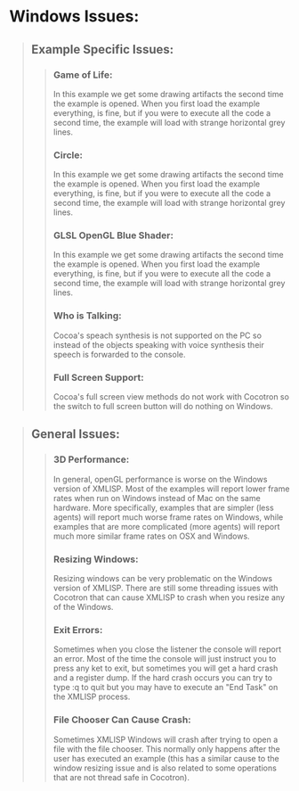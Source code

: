 # Windows Issues: #
> ## Example Specific Issues: ##
> > ### Game of Life: ###
> > In this example we get some drawing artifacts the second time the example is opened.  When you first load the example everything, is fine, but if you were to execute all the code a second time, the example will load with strange horizontal grey lines.
> > ### Circle: ###
> > In this example we get some drawing artifacts the second time the example is opened.  When you first load the example everything, is fine, but if you were to execute all the code a second time, the example will load with strange horizontal grey lines.
> > ### GLSL OpenGL Blue Shader: ###
> > In this example we get some drawing artifacts the second time the example is opened.  When you first load the example everything, is fine, but if you were to execute all the code a second time, the example will load with strange horizontal grey lines.
> > ### Who is Talking: ###
> > Cocoa's speach synthesis is not supported on the PC so instead of the objects speaking with voice synthesis their speech is forwarded to the console.
> > ### Full Screen Support: ###
> > Cocoa's full screen view methods do not work with Cocotron so the switch to full screen button will do nothing on Windows.

> ## General Issues: ##
> > ### 3D Performance: ###
> > In general, openGL performance is worse on the Windows version of XMLISP.  Most of the examples will report lower frame rates when run on Windows instead of Mac on the same hardware.  More specifically, examples that are simpler (less agents) will report much worse frame rates on Windows, while examples that are more complicated (more agents) will report much more similar frame rates on OSX and Windows.
> > ### Resizing Windows: ###
> > Resizing windows can be very problematic on the Windows version of XMLISP.  There are still some threading issues with Cocotron that can cause XMLISP to crash when you resize any of the Windows.
> > ### Exit Errors: ###
> > Sometimes when you close the listener the console will report an error.  Most of the time the console will just instruct you to press any ket to exit, but sometimes you will get a hard  crash and a register dump.  If the hard crash occurs you can try to type :q to quit but you may have to execute an "End Task" on the XMLISP process.
> > ### File Chooser Can Cause Crash: ###
> > Sometimes XMLISP Windows will crash after trying to open a file with the file chooser.  This normally only happens after the user has executed an example (this has a similar cause to the window resizing issue and is also related to some operations that are not thread safe in Cocotron).